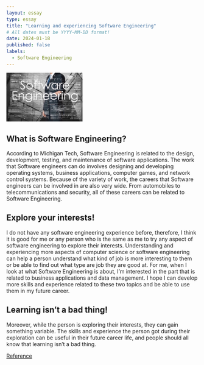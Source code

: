 ```yaml
---
layout: essay
type: essay
title: "Learning and experiencing Software Engineering"
# All dates must be YYYY-MM-DD format!
date: 2024-01-18
published: false
labels:
  - Software Engineering
---
```


<img width="200px" class="rounded float-start pe-4" src="../img/se.jpg">

## What is Software Engineering?

According to Michigan Tech, Software Engineering is related to the design, development, testing, and maintenance of software applications. The work that Software engineers can do involves designing and developing operating systems, business applications, computer games, and network control systems. Because of the variety of work, the careers that Software engineers can be involved in are also very wide. From automobiles to telecommunications and security, all of these careers can be related to Software Engineering.

## Explore your interests!

I do not have any software engineering experience before, therefore, I think it is good for me or any person who is the same as me to try any aspect of software engineering to explore their interests. Understanding and experiencing more aspects of computer science or software engineering can help a person understand what kind of job is more interesting to them or be able to find out what type are job they are good at. For me, when I look at what Software Engineering is about, I’m interested in the part that is related to business applications and data management. I hope I can develop more skills and experience related to these two topics and be able to use them in my future career. 

## Learning isn’t a bad thing!

Moreover, while the person is exploring their interests, they can gain something variable. The skills and experience the person got during their exploration can be useful in their future career life, and people should all know that learning isn’t a bad thing.

[Reference](https://www.mtu.edu/cs/undergraduate/software/what/)
